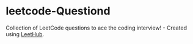 # leetcode-Questiond
Collection of LeetCode questions to ace the coding interview! - Created using [LeetHub](https://github.com/QasimWani/LeetHub).
